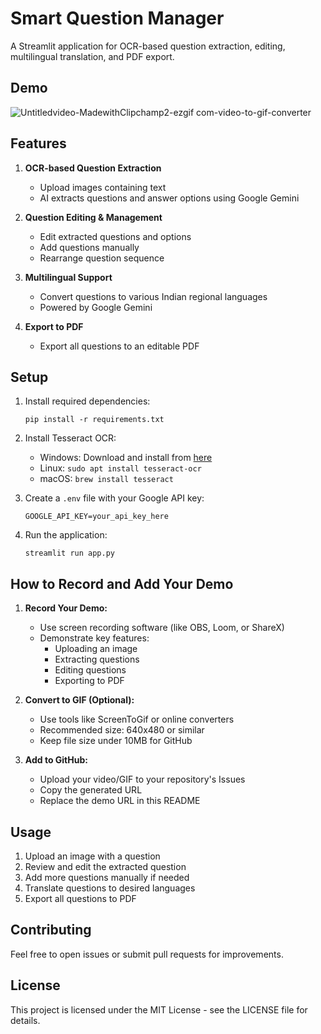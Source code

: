 # Smart Question Manager

A Streamlit application for OCR-based question extraction, editing, multilingual translation, and PDF export.

## Demo

![Untitledvideo-MadewithClipchamp2-ezgif com-video-to-gif-converter](https://github.com/user-attachments/assets/560576f2-9a6f-4001-b1d9-8fa78c3f547a)

## Features

1. **OCR-based Question Extraction**
   - Upload images containing text
   - AI extracts questions and answer options using Google Gemini

2. **Question Editing & Management**
   - Edit extracted questions and options
   - Add questions manually
   - Rearrange question sequence

3. **Multilingual Support**
   - Convert questions to various Indian regional languages
   - Powered by Google Gemini

4. **Export to PDF**
   - Export all questions to an editable PDF

## Setup

1. Install required dependencies:
   ```
   pip install -r requirements.txt
   ```

2. Install Tesseract OCR:
   - Windows: Download and install from [here](https://github.com/UB-Mannheim/tesseract/wiki)
   - Linux: `sudo apt install tesseract-ocr`
   - macOS: `brew install tesseract`

3. Create a `.env` file with your Google API key:
   ```
   GOOGLE_API_KEY=your_api_key_here
   ```

4. Run the application:
   ```
   streamlit run app.py
   ```

## How to Record and Add Your Demo

1. **Record Your Demo:**
   - Use screen recording software (like OBS, Loom, or ShareX)
   - Demonstrate key features:
     - Uploading an image
     - Extracting questions
     - Editing questions
     - Exporting to PDF

2. **Convert to GIF (Optional):**
   - Use tools like ScreenToGif or online converters
   - Recommended size: 640x480 or similar
   - Keep file size under 10MB for GitHub

3. **Add to GitHub:**
   - Upload your video/GIF to your repository's Issues
   - Copy the generated URL
   - Replace the demo URL in this README

## Usage

1. Upload an image with a question
2. Review and edit the extracted question
3. Add more questions manually if needed
4. Translate questions to desired languages
5. Export all questions to PDF

## Contributing

Feel free to open issues or submit pull requests for improvements.

## License

This project is licensed under the MIT License - see the LICENSE file for details. 
